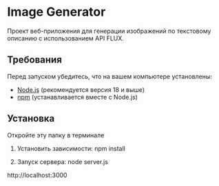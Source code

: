 # Image Generator

Проект веб-приложения для генерации изображений по текстовому описанию с использованием API FLUX.

## Требования

Перед запуском убедитесь, что на вашем компьютере установлены:

- [Node.js](https://nodejs.org/) (рекомендуется версия 18 и выше)
- [npm](https://www.npmjs.com/) (устанавливается вместе с Node.js)

## Установка

Откройте эту папку в терминале

1. Установить зависимости:
npm install

3. Запуск сервера:
node server.js

http://localhost:3000

